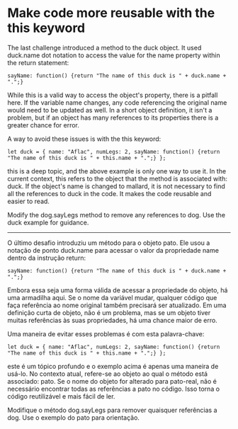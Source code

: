 # Make code more reusable with the this keyword

The last challenge introduced a method to the duck object. It used duck.name dot notation to access the value for the name property within the return statement:

`sayName: function() {return "The name of this duck is " + duck.name + ".";}`

While this is a valid way to access the object's property, there is a pitfall here. If the variable name changes, any code referencing the original name would need to be updated as well. In a short object definition, it isn't a problem, but if an object has many references to its properties there is a greater chance for error.

A way to avoid these issues is with the this keyword:

`let duck = {
  name: "Aflac",
  numLegs: 2,
  sayName: function() {return "The name of this duck is " + this.name + ".";}
};`

this is a deep topic, and the above example is only one way to use it. In the current context, this refers to the object that the method is associated with: duck. If the object's name is changed to mallard, it is not necessary to find all the references to duck in the code. It makes the code reusable and easier to read.

Modify the dog.sayLegs method to remove any references to dog. Use the duck example for guidance.

---

O último desafio introduziu um método para o objeto pato. Ele usou a notação de ponto duck.name para acessar o valor da propriedade name dentro da instrução return:

`sayName: function() {return "The name of this duck is " + duck.name + ".";}`

Embora essa seja uma forma válida de acessar a propriedade do objeto, há uma armadilha aqui. Se o nome da variável mudar, qualquer código que faça referência ao nome original também precisará ser atualizado. Em uma definição curta de objeto, não é um problema, mas se um objeto tiver muitas referências às suas propriedades, há uma chance maior de erro.

Uma maneira de evitar esses problemas é com esta palavra-chave:

`let duck = {
  name: "Aflac",
  numLegs: 2,
  sayName: function() {return "The name of this duck is " + this.name + ".";}
};`

este é um tópico profundo e o exemplo acima é apenas uma maneira de usá-lo. No contexto atual, refere-se ao objeto ao qual o método está associado: pato. Se o nome do objeto for alterado para pato-real, não é necessário encontrar todas as referências a pato no código. Isso torna o código reutilizável e mais fácil de ler.

Modifique o método dog.sayLegs para remover quaisquer referências a dog. Use o exemplo do pato para orientação. 
